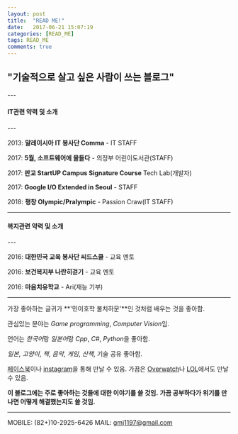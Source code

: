 ```yaml
---
layout: post
title:  "READ ME!"
date:   2017-06-21 15:07:19
categories: [READ_ME]
tags: READ_ME
comments: true
---
```

<!--more-->
<h2>"기술적으로 살고 싶은 사람이 쓰는 블로그"</h2>
---

<h4>IT관련 약력 및 소개</h4>
---

2013: **말레이시아 IT 봉사단 Comma** - IT STAFF

2017: **5월, 소프트웨어에 물들다** - 의정부 어린이도서관(STAFF)

2017: **판교 StartUP Campus Signature Course** Tech Lab(개발자)

2017: **Google I/O Extended in Seoul** - STAFF

2018: **평창 Olympic/Pralympic** - Passion Craw(IT STAFF)


---
<h4>복지관련 약력 및 소개</h4>
---


2016: **대한민국 교육 봉사단 씨드스쿨** - 교육 멘토

2016: **보건복지부 나란히걷기** - 교육 멘토

2016: **마음치유학교** - Ari(재능 기부)

---

가장 좋아하는 글귀가 **'민이호학 불치하문'**인 것처럼 배우는 것을 좋아함.

관심있는 분야는 *Game programming*, *Computer Vision*임.

언어는 *한국어*랑 *일본어*랑 *Cpp*, *C#*, *Python*을 좋아함.

*일본*, *고양이*, *책*, *음악*, *게임*, *산책*, 기술 공유 좋아함.

[페이스북][facebook]이나 [instagram][instagram]을 통해 만날 수 있음.
가끔은 [Overwatch][overwatch]나 [LOL][lol]에서도 만날 수 있음.

**이 블로그에는 주로 좋아하는 것들에 대한 이야기를 쓸 것임.**
**가끔 공부하다가 위기를 만나면 어떻게 해결했는지도 쓸 것임.**

---

MOBILE: (82+)10-2925-6426
MAIL: gmj1197@gmail.com

[facebook]:    	https://www.facebook.com/profile.php?id=100004139834462

[instagram]:   	https://www.instagram.com/dev_jm/

[overwatch]: 	https://playoverwatch.com/en-us/career/pc/kr/%EB%82%98%EB%8A%94-31973

[lol]: 			https://www.op.gg/summoner/userName=demu
